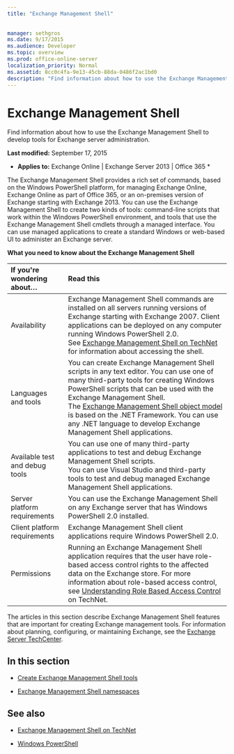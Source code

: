 ```yaml
---
title: "Exchange Management Shell"
 
 
manager: sethgros
ms.date: 9/17/2015
ms.audience: Developer
ms.topic: overview
ms.prod: office-online-server
localization_priority: Normal
ms.assetid: 8cc0c4fa-9e13-45cb-88da-0486f2ac1bd0
description: "Find information about how to use the Exchange Management Shell to develop tools for Exchange server administration."
---
```


# Exchange Management Shell

Find information about how to use the Exchange Management Shell to develop tools for Exchange server administration.
  
 **Last modified:** September 17, 2015 
  
 * **Applies to:** Exchange Online | Exchange Server 2013 | Office 365 * 
  
The Exchange Management Shell provides a rich set of commands, based on the Windows PowerShell platform, for managing Exchange Online, Exchange Online as part of Office 365, or an on-premises version of Exchange starting with Exchange 2013. You can use the Exchange Management Shell to create two kinds of tools: command-line scripts that work within the Windows PowerShell environment, and tools that use the Exchange Management Shell cmdlets through a managed interface. You can use managed applications to create a standard Windows or web-based UI to administer an Exchange server. 
  
**What you need to know about the Exchange Management Shell**

|**If you're wondering about…**|**Read this**|
|:-----|:-----|
|Availability  <br/> |Exchange Management Shell commands are installed on all servers running versions of Exchange starting with Exchange 2007. Client applications can be deployed on any computer running Windows PowerShell 2.0.  <br/> See [Exchange Management Shell on TechNet](http://technet.microsoft.com/en-us/library/bb123778%28v=exchg.150%29.aspx) for information about accessing the shell.  <br/> |
|Languages and tools  <br/> |You can create Exchange Management Shell scripts in any text editor. You can use one of many third-party tools for creating Windows PowerShell scripts that can be used with the Exchange Management Shell.  <br/> The [Exchange Management Shell object model](exchange-management-shell-namespaces.md) is based on the .NET Framework. You can use any .NET language to develop Exchange Management Shell applications.  <br/> |
|Available test and debug tools  <br/> |You can use one of many third-party applications to test and debug Exchange Management Shell scripts.  <br/> You can use Visual Studio and third-party tools to test and debug managed Exchange Management Shell applications.  <br/> |
|Server platform requirements  <br/> |You can use the Exchange Management Shell on any Exchange server that has Windows PowerShell 2.0 installed.  <br/> |
|Client platform requirements  <br/> |Exchange Management Shell client applications require Windows PowerShell 2.0.  <br/> |
|Permissions  <br/> |Running an Exchange Management Shell application requires that the user have role-based access control rights to the affected data on the Exchange store. For more information about role-based access control, see [Understanding Role Based Access Control](http://technet.microsoft.com/en-us/library/dd298183.aspx) on TechNet.  <br/> |
   
The articles in this section describe Exchange Management Shell features that are important for creating Exchange management tools. For information about planning, configuring, or maintaining Exchange, see the [Exchange Server TechCenter](http://technet.microsoft.com/en-us/exchange/default.aspx).
  
## In this section

- [Create Exchange Management Shell tools](create-exchange-management-shell-tools.md)
    
- [Exchange Management Shell namespaces](exchange-management-shell-namespaces.md)
    
## See also

- [Exchange Management Shell on TechNet](http://technet.microsoft.com/en-us/library/bb123778%28v=exchg.150%29.aspx)
    
- [Windows PowerShell](http://msdn.microsoft.com/en-us/library/dd835506%28VS.85%29.aspx)
    

